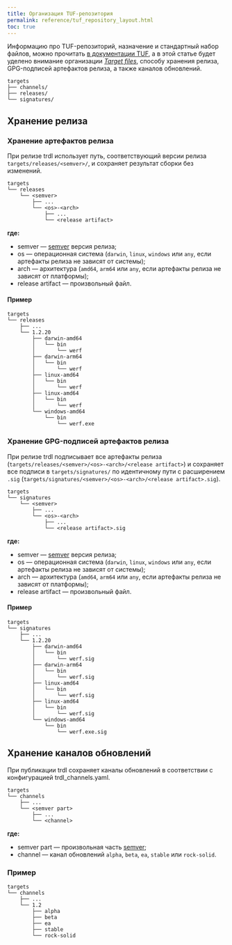 ```yaml
---
title: Организация TUF-репозитория
permalink: reference/tuf_repository_layout.html
toc: true
---
```


Информацию про TUF-репозиторий, назначение и стандартный набор файлов, можно прочитать [в документации TUF](https://theupdateframework.github.io/specification/latest/#the-repository), а в этой статье будет уделено внимание организации [_Target files_](https://theupdateframework.github.io/specification/latest/#target-files), способу хранения релиза, GPG-подписей артефактов релиза, а также каналов обновлений. 

```
targets
├── channels/
├── releases/
└── signatures/
```

## Хранение релиза

### Хранение артефактов релиза

При релизе trdl использует путь, соответствующий версии релиза `targets/releases/<semver>/`, и сохраняет результат сборки без изменений.

```
targets
└── releases
    └── <semver>
        ├── ...
        └── <os>-<arch>
            ├── ...
            └── <release artifact>
```

**где:**

- semver — [semver](https://semver.org/lang) версия релиза;
- os — операционная система (`darwin`, `linux`, `windows` или `any`, если артефакты релиза не зависят от системы);
- arch — архитектура (`amd64`, `arm64` или `any`, если артефакты релиза не зависят от платформы);
- release artifact — произвольный файл. 

#### Пример

````
targets
└── releases
    ├── ...
    └── 1.2.20
        ├── darwin-amd64
        │   └── bin
        │       └── werf
        ├── darwin-arm64
        │   └── bin
        │       └── werf
        ├── linux-amd64
        │   └── bin
        │       └── werf
        ├── linux-amd64
        │   └── bin
        │       └── werf
        └── windows-amd64
            └── bin
                └── werf.exe
````

### Хранение GPG-подписей артефактов релиза

При релизе trdl подписывает все артефакты релиза (`targets/releases/<semver>/<os>-<arch>/<release artifact>`) и сохраняет все подписи в `targets/signatures/` по идентичному пути с расширением `.sig` (`targets/signatures/<semver>/<os>-<arch>/<release artifact>.sig`).

```
targets
└── signatures
    └── <semver>
        ├── ...
        └── <os>-<arch>
            ├── ...
            └── <release artifact>.sig
```

**где:**

- semver — [semver](https://semver.org/lang) версия релиза;
- os — операционная система (`darwin`, `linux`, `windows` или `any`, если артефакты релиза не зависят от системы);
- arch — архитектура (`amd64`, `arm64` или `any`, если артефакты релиза не зависят от платформы);
- release artifact — произвольный файл.

#### Пример

````
targets
└── signatures
    ├── ...
    └── 1.2.20
        ├── darwin-amd64
        │   └── bin
        │       └── werf.sig
        ├── darwin-arm64
        │   └── bin
        │       └── werf.sig
        ├── linux-amd64
        │   └── bin
        │       └── werf.sig
        ├── linux-amd64
        │   └── bin
        │       └── werf.sig
        └── windows-amd64
            └── bin
                └── werf.exe.sig
````

## Хранение каналов обновлений

При публикации trdl сохраняет каналы обновлений в соответствии с конфигурацией trdl_channels.yaml.

```
targets
└── channels
    ├── ...
    └── <semver part>
        ├── ...
        └── <channel>
```

**где:**

- semver part — произвольная часть [semver](https://semver.org/lang);
- channel — канал обновлений `alpha`, `beta`, `ea`, `stable` или `rock-solid`. 

### Пример

````
targets
└── channels
    ├── ...
    └── 1.2
        ├── alpha
        ├── beta
        ├── ea
        ├── stable
        └── rock-solid
````